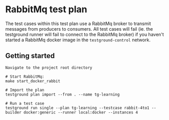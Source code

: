 # RabbitMq test plan

The test cases within this test plan use a RabbitMq broker to transmit messages from producers to consumers.
All test cases will fail (ie. the testground runner will fail to connect to the RabbitMq broker) if you haven't 
started a RabbitMq docker image in the `testground-control` network.

## Getting started

```
Navigate to the project root directory

# Start RabbitMq:
make start_docker_rabbit

# Import the plan
testground plan import --from . --name tg-learning

# Run a test case
testground run single --plan tg-learning --testcase rabbit-4to1 --builder docker:generic --runner local:docker --instances 4
```